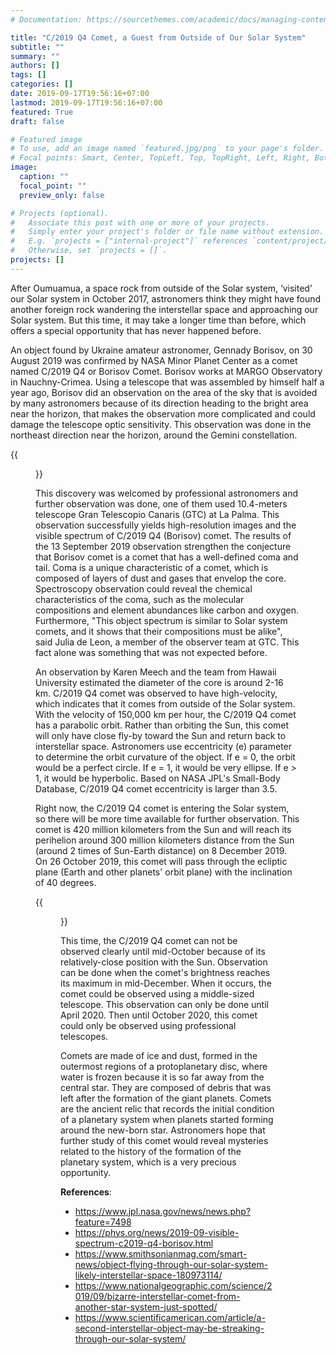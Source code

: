 ```yaml
---
# Documentation: https://sourcethemes.com/academic/docs/managing-content/

title: "C/2019 Q4 Comet, a Guest from Outside of Our Solar System"
subtitle: ""
summary: ""
authors: []
tags: []
categories: []
date: 2019-09-17T19:56:16+07:00
lastmod: 2019-09-17T19:56:16+07:00
featured: True
draft: false

# Featured image
# To use, add an image named `featured.jpg/png` to your page's folder.
# Focal points: Smart, Center, TopLeft, Top, TopRight, Left, Right, BottomLeft, Bottom, BottomRight.
image:
  caption: ""
  focal_point: ""
  preview_only: false

# Projects (optional).
#   Associate this post with one or more of your projects.
#   Simply enter your project's folder or file name without extension.
#   E.g. `projects = ["internal-project"]` references `content/project/deep-learning/index.md`.
#   Otherwise, set `projects = []`.
projects: []
---
```


After Oumuamua, a space rock from outside of the Solar system, ‘visited’ our Solar system in October 2017, astronomers think they might have found another foreign rock wandering the interstellar space and approaching our Solar system. But this time, it may take a longer time than before, which offers a special opportunity that has never happened before.

An object found by Ukraine amateur astronomer, Gennady Borisov, on 30 August 2019 was confirmed by NASA Minor Planet Center as a comet named C/2019 Q4 or Borisov Comet. Borisov works at MARGO Observatory in Nauchny-Crimea. Using a telescope that was assembled by himself half a year ago, Borisov did an observation on the area of the sky that is avoided by many astronomers because of its direction heading to the bright area near the horizon, that makes the observation more complicated and could damage the telescope optic sensitivity. This observation was done in the northeast direction near the horizon, around the Gemini constellation.

{{<figure src="PIA23462-16.jpg" title="C/2019 Q4 comet picture taken by Canada-France-Hawaii Telescope in Hawaii Big Island on September 10th, 2019.  Image credit: Canada-France-Hawaii Telescope/K. Meech, J. Kleyna, J. Keane, M. Micheli, O. Hainaut, B. Yang/UH Institute of Astronomy, European Southern Observatory, ESA NEO Coordination Center">}}

This discovery was welcomed by professional astronomers and further observation was done, one of them used 10.4-meters telescope Gran Telescopio Canaris (GTC) at La Palma. This observation successfully yields high-resolution images and the visible spectrum of C/2019 Q4 (Borisov) comet. The results of the 13 September 2019 observation strengthen the conjecture that Borisov comet is a comet that has a well-defined coma and tail. Coma is a unique characteristic of a comet, which is composed of layers of dust and gases that envelop the core. Spectroscopy observation could reveal the chemical characteristics of the coma, such as the molecular compositions and element abundances like carbon and oxygen. Furthermore, "This object spectrum is similar to Solar system comets, and it shows that their compositions must be alike", said Julia de Leon, a member of the observer team at GTC. This fact alone was something that was not expected before.

An observation by Karen Meech and the team from Hawaii University estimated the diameter of the core is around 2-16 km. C/2019 Q4 comet was observed to have high-velocity, which indicates that it comes from outside of the Solar system. With the velocity of 150,000 km per hour, the C/2019 Q4 comet has a parabolic orbit. Rather than orbiting the Sun, this comet will only have close fly-by toward the Sun and return back to interstellar space. Astronomers use eccentricity (e) parameter to determine the orbit curvature of the object. If e = 0, the orbit would be a perfect circle. If e = 1, it would be very ellipse. If e > 1, it would be hyperbolic. Based on NASA JPL's Small-Body Database, C/2019 Q4 comet eccentricity is larger than 3.5.

Right now, the C/2019 Q4 comet is entering the Solar system, so there will be more time available for further observation. This comet is 420 million kilometers from the Sun and will reach its perihelion around 300 million kilometers distance from the Sun (around 2 times of Sun-Earth distance) on 8 December 2019. On 26 October 2019, this comet will pass through the ecliptic plane (Earth and other planets' orbit plane) with the inclination of 40 degrees.

{{<figure src="interstellar-object-16.gif" title="This illustration depicts the C/2019 Q4 Comet trajectory that is expected as an interstellar object. This comet will go toward the Sun with a perihelion of 300 million km. Credit: NASA/JPL-Caltech">}}

This time, the C/2019 Q4 comet can not be observed clearly until mid-October because of its relatively-close position with the Sun. Observation can be done when the comet's brightness reaches its maximum in mid-December. When it occurs, the comet could be observed using a middle-sized telescope. This observation can only be done until April 2020. Then until October 2020, this comet could only be observed using professional telescopes.

Comets are made of ice and dust, formed in the outermost regions of a protoplanetary disc, where water is frozen because it is so far away from the central star. They are composed of debris that was left after the formation of the giant planets. Comets are the ancient relic that records the initial condition of a planetary system when planets started forming around the new-born star. Astronomers hope that further study of this comet would reveal mysteries related to the history of the formation of the planetary system, which is a very precious opportunity.

**References**:

- https://www.jpl.nasa.gov/news/news.php?feature=7498
- https://phys.org/news/2019-09-visible-spectrum-c2019-q4-borisov.html 
- https://www.smithsonianmag.com/smart-news/object-flying-through-our-solar-system-likely-interstellar-space-180973114/ 
- https://www.nationalgeographic.com/science/2019/09/bizarre-interstellar-comet-from-another-star-system-just-spotted/ 
- https://www.scientificamerican.com/article/a-second-interstellar-object-may-be-streaking-through-our-solar-system/



